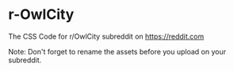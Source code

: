 # r-OwlCity
The CSS Code for r/OwlCity subreddit on https://reddit.com

Note: 
Don't forget to rename the assets before you upload on your subreddit. 
